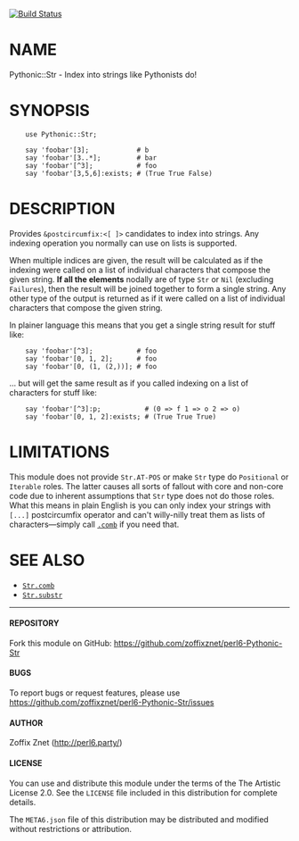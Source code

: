 [![Build Status](https://travis-ci.org/zoffixznet/perl6-Pythonic-Str.svg)](https://travis-ci.org/zoffixznet/perl6-Pythonic-Str)

# NAME

Pythonic::Str - Index into strings like Pythonists do!

# SYNOPSIS

```perl6
    use Pythonic::Str;

    say 'foobar'[3];            # b
    say 'foobar'[3..*];         # bar
    say 'foobar'[^3];           # foo
    say 'foobar'[3,5,6]:exists; # (True True False)
```

# DESCRIPTION

Provides `&postcircumfix:<[ ]>` candidates to index into strings. Any
indexing operation you normally can use on lists is supported.

When multiple indices are given, the result will be calculated as if the
indexing were called on a list of individual characters that compose the given
string. **If all the elements** nodally are of type `Str` or `Nil` (excluding `Failures`), then the result will be joined together to form a single string.
Any other type of the output is returned as if it were called on a list
of individual characters that compose the given string.

In plainer language this means that you get a single string result for stuff
like:

```perl6
    say 'foobar'[^3];           # foo
    say 'foobar'[0, 1, 2];      # foo
    say 'foobar'[0, (1, (2,))]; # foo
```

... but will get the same result as if you called indexing on a list of
characters for stuff like:

```perl6
    say 'foobar'[^3]:p;           # (0 => f 1 => o 2 => o)
    say 'foobar'[0, 1, 2]:exists; # (True True True)
```

# LIMITATIONS

This module does not provide `Str.AT-POS` or make `Str` type do `Positional`
or `Iterable` roles. The latter causes all sorts of fallout with core and
non-core code due to inherent assumptions that `Str` type does not do
those roles. What this means in plain English is you can only index your
strings with `[...]` postcircumfix operator and can't willy-nilly treat
them as lists of characters—simply call
[`.comb`](https://docs.perl6.org/routine/comb) if you need that.

# SEE ALSO

- [`Str.comb`](https://docs.perl6.org/routine/comb)
- [`Str.substr`](https://docs.perl6.org/routine/substr)

----

#### REPOSITORY

Fork this module on GitHub:
https://github.com/zoffixznet/perl6-Pythonic-Str

#### BUGS

To report bugs or request features, please use
https://github.com/zoffixznet/perl6-Pythonic-Str/issues

#### AUTHOR

Zoffix Znet (http://perl6.party/)

#### LICENSE

You can use and distribute this module under the terms of the
The Artistic License 2.0. See the `LICENSE` file included in this
distribution for complete details.

The `META6.json` file of this distribution may be distributed and modified
without restrictions or attribution.
